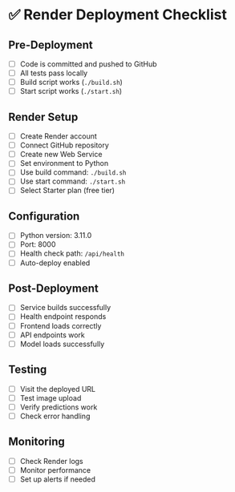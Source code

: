 # ✅ Render Deployment Checklist

## Pre-Deployment
- [ ] Code is committed and pushed to GitHub
- [ ] All tests pass locally
- [ ] Build script works (`./build.sh`)
- [ ] Start script works (`./start.sh`)

## Render Setup
- [ ] Create Render account
- [ ] Connect GitHub repository
- [ ] Create new Web Service
- [ ] Set environment to Python
- [ ] Use build command: `./build.sh`
- [ ] Use start command: `./start.sh`
- [ ] Select Starter plan (free tier)

## Configuration
- [ ] Python version: 3.11.0
- [ ] Port: 8000
- [ ] Health check path: `/api/health`
- [ ] Auto-deploy enabled

## Post-Deployment
- [ ] Service builds successfully
- [ ] Health endpoint responds
- [ ] Frontend loads correctly
- [ ] API endpoints work
- [ ] Model loads successfully

## Testing
- [ ] Visit the deployed URL
- [ ] Test image upload
- [ ] Verify predictions work
- [ ] Check error handling

## Monitoring
- [ ] Check Render logs
- [ ] Monitor performance
- [ ] Set up alerts if needed
